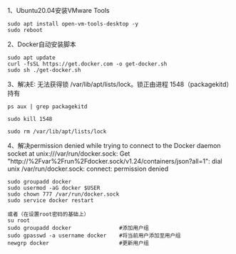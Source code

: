 1、Ubuntu20.04安装VMware Tools

```
sudo apt install open-vm-tools-desktop -y
sudo reboot
```



2、Docker自动安装脚本

```
sudo apt update
curl -fsSL https://get.docker.com -o get-docker.sh
sudo sh ./get-docker.sh
```



3、解决E: 无法获得锁 /var/lib/apt/lists/lock。锁正由进程 1548（packagekitd）持有

```
ps aux | grep packagekitd

sudo kill 1548

sudo rm /var/lib/apt/lists/lock
```

4、解决permission denied while trying to connect to the Docker daemon socket at unix:///var/run/docker.sock: Get "http://%2Fvar%2Frun%2Fdocker.sock/v1.24/containers/json?all=1": dial unix /var/run/docker.sock: connect: permission denied

```
sudo groupadd docker
sudo usermod -aG docker $USER
sudo chown 777 /var/run/docker.sock
sudo service docker restart

或者（在设置root密码的基础上）
su root
sudo groupadd docker               #添加用户组
sudo gpasswd -a username docker    #将当前用户添加至用户组
newgrp docker                      #更新用户组


```
